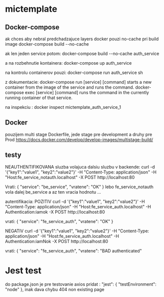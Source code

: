 # mictemplate

## Docker-compose 
ak chces aby nebral predchadzajuce layers docker pouzi no-cache pri build image
 docker-compose  build --no-cache  

ak len jeden service potom:
 docker-compose  build --no-cache  auth_service

a na rozbehnutie kontainera:
docker-compose  up  auth_service

na kontrolu containerov pouzi:
 docker-compose  run  auth_service sh

 z dokumentacie:
    docker-compose run [service] [command] starts a new container from the image of the service and runs the command.
    docker-compose exec [service] [command] runs the command in the currently running container of that service.

 na inspekciu :
 docker inspect mictemplate_auth_service_1

 ## Docker
 pouzijem multi stage Dockerfile, jede stage pre development a druhy pre Prod
 https://docs.docker.com/develop/develop-images/multistage-build/

 

 ## testy
NEAUTHENTIFIKOVANA sluzba volajuca dalsiu sluzbu v backende:
curl -d '{"key1":"value1", "key2":"value2"}' -H "Content-Type: application/json" -H "Host:fe_service_notauth.localhost"  -X POST http://localhost:80

Vrati:  {
  "service": "be_service",
  "vratene": "OK"
} lebo fe_service_notauth vola dalej be_service a az ten vracia hodnotu ...

autentifikacia:
POZITIV
curl -d '{"key1":"value1", "key2":"value2"}' -H "Content-Type: application/json" -H "Host:fe_service_auth.localhost" -H Authentication:iamok -X POST http://localhost:80

vrati: {
  "service": "fe_service_auth",
  "vratene": "OK"
}

NEGATIV
curl -d '{"key1":"value1", "key2":"value2"}' -H "Content-Type: application/json" -H "Host:fe_service_auth.localhost" -H Authentication:iamNok -X POST http://localhost:80

vrati: {
  "service": "fe_service_auth",
  "vratene": "BAD authenticated"

# Jest test
do package.json je pre testovanie axios pridat : "jest": { "testEnvironment": "node" }, 
inak dava chybu 404 non existing page

